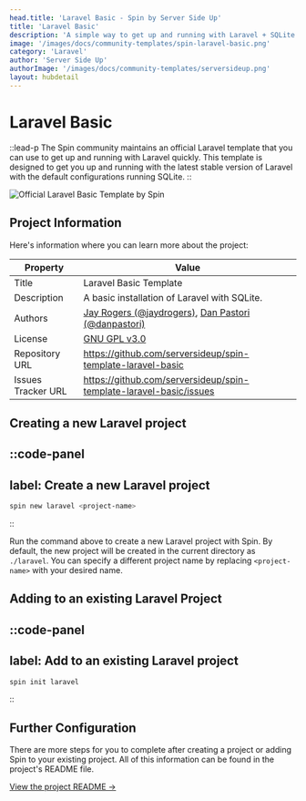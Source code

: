 ```yaml
---
head.title: 'Laravel Basic - Spin by Server Side Up'
title: 'Laravel Basic'
description: 'A simple way to get up and running with Laravel + SQLite.'
image: '/images/docs/community-templates/spin-laravel-basic.png'
category: 'Laravel'
author: 'Server Side Up'
authorImage: '/images/docs/community-templates/serversideup.png'
layout: hubdetail
---
```

# Laravel Basic
::lead-p
The Spin community maintains an official Laravel template that you can use to get up and running with Laravel quickly. This template is designed to get you up and running with the latest stable version of Laravel with the default configurations running SQLite.
::

![Official Laravel Basic Template by Spin](/images/docs/community-templates/spin-laravel-basic.png)

## Project Information
Here's information where you can learn more about the project:

| Property | Value |
|-------------------------|-------------------------|
| Title | Laravel Basic Template |
| Description | A basic installation of Laravel with SQLite. |
| Authors | [Jay Rogers (@jaydrogers)](https://x.com/jaydrogers), [Dan Pastori (@danpastori)](https://x.com/danpastori) |
| License | [GNU GPL v3.0](https://github.com/serversideup/spin-template-laravel-basic/blob/main/LICENSE) |
| Repository URL | https://github.com/serversideup/spin-template-laravel-basic |
| Issues Tracker URL | https://github.com/serversideup/spin-template-laravel-basic/issues |

## Creating a new Laravel project
::code-panel
---
label: Create a new Laravel project
---
```bash
spin new laravel <project-name>
```
::

Run the command above to create a new Laravel project with Spin. By default, the new project will be created in the current directory as `./laravel`. You can specify a different project name by replacing `<project-name>` with your desired name.



## Adding to an existing Laravel Project
::code-panel
---
label: Add to an existing Laravel project
---
```bash
spin init laravel
```
::

## Further Configuration
There are more steps for you to complete after creating a project or adding Spin to your existing project. All of this information can be found in the project's README file.

[View the project README →](https://github.com/serversideup/spin-template-laravel-basic)
